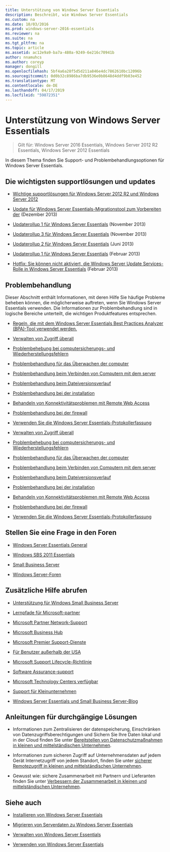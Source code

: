 ```yaml
---
title: Unterstützung von Windows Server Essentials
description: Beschreibt, wie Windows Server Essentials
ms.custom: na
ms.date: 10/03/2016
ms.prod: windows-server-2016-essentials
ms.reviewer: na
ms.suite: na
ms.tgt_pltfrm: na
ms.topic: article
ms.assetid: ac12e9a9-ba7a-480a-9249-6e216c70941b
author: nnamuhcs
ms.author: coreyp
manager: dongill
ms.openlocfilehash: 5bf4a6a28f5d5d211a846e4dc7862610bc12096b
ms.sourcegitcommit: 0d0b32c8986ba7db9536e0b8648d4ddf9b03e452
ms.translationtype: MT
ms.contentlocale: de-DE
ms.lasthandoff: 04/17/2019
ms.locfileid: "59872351"
---
```

# <a name="support-windows-server-essentials"></a>Unterstützung von Windows Server Essentials

>Gilt für: Windows Server 2016 Essentials, Windows Server 2012 R2 Essentials, Windows Server 2012 Essentials

In diesem Thema finden Sie Support- und Problembehandlungsoptionen für Windows Server Essentials.  
  
##  <a name="BKMK_Top"></a> Die wichtigsten supportlösungen und updates  
  
-   [Wichtige supportlösungen für Windows Server 2012 R2 und Windows Server 2012](http://blogs.technet.com/b/topsupportsolutions/archive/2014/02/04/top-support-solutions-for-microsoft-windows-server-2012.aspx)  
  
-   [Update für Windows Server Essentials-Migrationstool zum Vorbereiten der](https://support.microsoft.com/kb/2908176) (Dezember 2013)  
  
-   [Updaterollup 1 für Windows Server Essentials](https://support.microsoft.com/kb/2887595) (November 2013)  
  
-   [Updaterollup 3 für Windows Server Essentials](https://support.microsoft.com/kb/2862551) (November 2013)  
  
-   [Updaterollup 2 für Windows Server Essentials](https://support.microsoft.com/kb/2824160) (Juni 2013)  
  
-   [Updaterollup 1 für Windows Server Essentials](https://support.microsoft.com/kb/2781267) (Februar 2013)  
  
-   [Hotfix: Sie können nicht aktiviert, die Windows Server Update Services-Rolle in Windows Server Essentials](https://support.microsoft.com/kb/2762663) (Februar 2013)  
  
## <a name="troubleshoot"></a>Problembehandlung  
 Dieser Abschnitt enthält Informationen, mit deren Hilfe Sie häufige Probleme beheben können, die möglicherweise auftreten, wenn Sie Windows Server Essentials verwenden. Die Informationen zur Problembehandlung sind in logische Bereiche unterteilt, die wichtigen Produktfeatures entsprechen.  
  
-   [Regeln, die mit dem Windows Server Essentials Best Practices Analyzer (BPA)-Tool verwendet werden.](../migrate/Rules-used-by-the-Windows-Server-Essentials-Best-Practices-Analyzer--BPA--Tool.md)  
  

-   [Verwalten von Zugriff überall](Troubleshoot-Anywhere-Access-in-Windows-Server-Essentials.md)  
  
-   [Problembehebung bei computersicherungs- und Wiederherstellungsfehlern](Troubleshoot-computer-backup-and-restore-errors-in-Windows-Server-Essentials.md)  
  
-   [Problembehandlung für das Überwachen der computer](Troubleshoot-computer-monitoring-in-Windows-Server-Essentials.md)  
  
-   [Problembehandlung beim Verbinden von Computern mit dem server](Troubleshoot-connecting-computers-to-the-server-in-Windows-Server-Essentials.md)  
  
-   [Problembehandlung beim Dateiversionsverlauf](Troubleshoot-File-History-in-Windows-Server-Essentials.md)  
  
-   [Problembehandlung bei der installation](Troubleshoot-Windows-Server-Essentials-installation.md)  
  
-   [Behandeln von Konnektivitätsproblemen mit Remote Web Access](Troubleshoot-Remote-Web-Access-connectivity-in-Windows-Server-Essentials.md)  
  
-   [Problembehandlung bei der firewall](Troubleshoot-your-firewall-in-Windows-Server-Essentials.md)  
  
-   [Verwenden Sie die Windows Server Essentials-Protokollerfassung](Use-the-Windows-Server-Essentials-Log-Collector.md)  

-   [Verwalten von Zugriff überall](../support/Troubleshoot-Anywhere-Access-in-Windows-Server-Essentials.md)  
  
-   [Problembehebung bei computersicherungs- und Wiederherstellungsfehlern](../support/Troubleshoot-computer-backup-and-restore-errors-in-Windows-Server-Essentials.md)  
  
-   [Problembehandlung für das Überwachen der computer](../support/Troubleshoot-computer-monitoring-in-Windows-Server-Essentials.md)  
  
-   [Problembehandlung beim Verbinden von Computern mit dem server](../support/Troubleshoot-connecting-computers-to-the-server-in-Windows-Server-Essentials.md)  
  
-   [Problembehandlung beim Dateiversionsverlauf](../support/Troubleshoot-File-History-in-Windows-Server-Essentials.md)  
  
-   [Problembehandlung bei der installation](../support/Troubleshoot-Windows-Server-Essentials-installation.md)  
  
-   [Behandeln von Konnektivitätsproblemen mit Remote Web Access](../support/Troubleshoot-Remote-Web-Access-connectivity-in-Windows-Server-Essentials.md)  
  
-   [Problembehandlung bei der firewall](../support/Troubleshoot-your-firewall-in-Windows-Server-Essentials.md)  
  
-   [Verwenden Sie die Windows Server Essentials-Protokollerfassung](../support/Use-the-Windows-Server-Essentials-Log-Collector.md)  

  
## <a name="ask-a-question-in-the-forums"></a>Stellen Sie eine Frage in den Foren  
  
-   [Windows Server Essentials General](https://social.technet.microsoft.com/Forums/windowsserver/home?forum=winserveressentials)  
  
-   [Windows SBS 2011 Essentials](https://social.technet.microsoft.com/Forums/home?forum=smallbusinessserver2011essentials)  
  
-   [Small Business Server](https://social.technet.microsoft.com/Forums/home?forum=smallbusinessserver)  
  
-   [Windows Server-Foren](https://social.technet.microsoft.com/Forums/windowsserver/home?category=windowsserver)  
  
## <a name="get-additional-help"></a>Zusätzliche Hilfe abrufen  
  
-   [Unterstützung für Windows Small Business Server](https://support.microsoft.com/oas/default.aspx?gprid=1167&st=1&wfxredirect=1&sd=gn)  
  
-   [Lernpfade für Microsoft-partner](https://mspartnerlp.mspartner.microsoft.com/LearningPath/LearningPath/DLPaths?trackId=559&rowId=1078&trackPathId=6605)  
  
-   [Microsoft Partner Network-Support](https://mspartner.microsoft.com/en/us/Pages/Support/get-support.aspx)  
  
-   [Microsoft Business Hub](http://www.microsoftbusinesshub.com/Gigya/Insider)  
  
-   [Microsoft Premier Support-Dienste](https://www.microsoft.com/microsoftservices/support.aspx)  
  
-   [Für Benutzer außerhalb der USA](https://support.microsoft.com/common/international.aspx?&sd=tech)  
  
-   [Microsoft Support Lifecycle-Richtlinie](https://support.microsoft.com/lifecycle/)  
  
-   [Software Assurance-support](https://support.microsoft.com/default.aspx?scid=fh;%5Bln%5D;SoftAssurance)  
  
-   [Microsoft Technology Centers verfügbar](https://www.microsoft.com/mtc/default.aspx)  
  
-   [Support für Kleinunternehmen](https://smallbusiness.support.microsoft.com/contact)  
  
-   [Windows Server Essentials und Small Business Server-Blog](http://blogs.technet.com/b/sbs/)  
  
## <a name="end-to-end-solution-guides"></a>Anleitungen für durchgängige Lösungen  
  
-    Informationen zum Zentralisieren der datenspeicherung, Einschränken von Datenzugriffsberechtigungen und Sichern Sie Ihre Daten lokal und in der Cloud finden Sie unter [Bereitstellen von Datenschutzmaßnahmen in kleinen und mittelständischen Unternehmen](https://technet.microsoft.com/library/dn582043.aspx).  
  
-    Informationen zum sicheren Zugriff auf Unternehmensdaten auf jedem Gerät Internetzugriff von jedem Standort, finden Sie unter [sicherer Remotezugriff in kleinen und mittelständischen Unternehmen](https://technet.microsoft.com/library/dn629457.aspx).  
  
-    Gewusst wie: sichere Zusammenarbeit mit Partnern und Lieferanten finden Sie unter [Verbessern der Zusammenarbeit in kleinen und mittelständischen Unternehmen](https://technet.microsoft.com/library/dn747893.aspx).  
  
## <a name="see-also"></a>Siehe auch  
  
-   [Installieren von Windows Server Essentials](../install/Install-Windows-Server-Essentials.md)  
  
-   [Migrieren von Serverdaten zu Windows Server Essentials](../migrate/Migrate-Server-Data-to-Windows-Server-Essentials.md)  
  
-   [Verwalten von Windows Server Essentials](../manage/Manage-Windows-Server-Essentials.md)  
  
-   [Verwenden von Windows Server Essentials](../use/Use-Windows-Server-Essentials.md)
